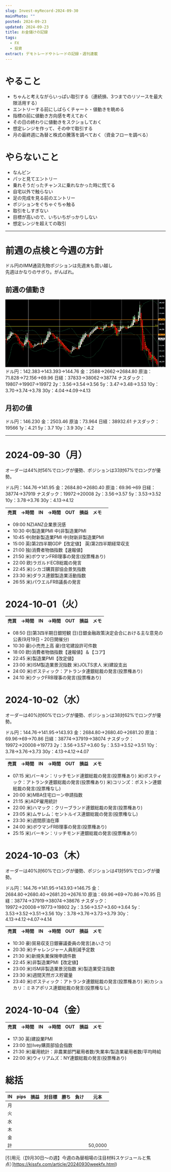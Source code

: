 ```yaml
---
slug: Invest-myRecord-2024-09-30
mainPhoto: ""
posted: 2024-09-23
updated: 2024-09-23
title: お金儲けの記録
tags:
  - FX
  - 投資
extract: デモトレードやトレードの記録・週刊連載
---
```

# やること

- ちゃんと考えながらいっぱい取引する（連続損、3つまでのリソースを最大限活用する）
- エントリーする前にしばらくチャート・値動きを眺める
- 指標の前に値動き方向感を考えておく
- その日の終わりに値動きをスクショしておく
- 想定レンジを作って、その中で取引する
- 月の最終週に為替と株式の騰落を調べておく（資金フローを調べる）
# やらないこと

- なんピン
- パッと見てエントリー
- 乗れそうだったチャンスに乗れなかった時に慌てる
- 自宅以外で触らない
- 足の完成を見る前のエントリー
- ポジションをぐちゃぐちゃ触る
- 取引をしすぎない
- 目標が高いので、いちいちがっかりしない
- 想定レンジを超えての取引
***
# 前週の点検と今週の方針

ドル円のIMM通貨先物ポジションは先週末も買い越し  
先週はかなりのサボり。がんばれ。

## 前週の値動き

![トレードのイメージ](../../../images/invest/weekly/Invest-myRecord-2024-09-30/01.png)
ドル円：142.383→143.393→144.76
金：2588→2662→2684.80
原油：71.828→72.156→69.96
日経：37833→38062→38774
ナスダック：19807→19907→19972
2y：3.56→3.54→3.56
5y：3.47→3.48→3.53
10y：3.70→3.74→3.78
30y：4.04→4.09→4.13
## 月初の値
ドル円：146.230
金：2503.46
原油：73.964
日経：38932.61
ナスダック：19566
1y：4.21
5y：3.7
10y：3.9
30y：4.2
***

# 2024-09-30（月）

オーダーは44%対56%でロングが優勢、ポジションは33対67%でロングが優勢。

ドル円：144.76→141.95
金：2684.80→2680.40
原油：69.96→69
日経：38774→37919
ナスダック：19972→20008
2y：3.56→3.57
5y：3.53→3.52
10y：3.78→3.76
30y：4.13→4.12

| 売買  | →時間 | IN  | →時間 | OUT | 損益  | メモ  |     |
| --- | --- | --- | --- | --- | --- | --- | --- |

- 09:00	NZ)ANZ企業景況感
- 10:30	中)製造業PMI
  中)非製造業PMI
- 10:45	中)財新製造業PMI
  中)財新非製造業PMI
- 15:00	英)第2四半期GDP【改定値】
  英)第2四半期経常収支
- 21:00	独)消費者物価指数【速報値】
- 21:50	米)ボウマンFRB理事の発言(投票権あり)
- 22:00	欧)ラガルドECB総裁の発言
- 22:45	米)シカゴ購買部協会景気指数
- 23:30	米)ダラス連銀製造業活動指数
- 26:55	米)パウエルFRB議長の発言

# 2024-10-01（火）

| 売買  | →時間 | IN  | →時間 | OUT | 損益  | メモ  |
| --- | --- | --- | --- | --- | --- | --- |
- 08:50	日)第3四半期日銀短観
  日)日銀金融政策決定会合における主な意見の公表(9月19日・20日開催分)
- 10:30	豪)小売売上高
  豪)住宅建設許可件数
- 18:00	欧)消費者物価指数【速報値】＆【コア】
- 22:45	米)製造業PMI【改定値】
- 23:00	米)ISM製造業景況指数
  米)JOLTS求人
  米)建設支出
- 24:00	米)ボスティック：アトランタ連銀総裁の発言(投票権あり)
- 24:10	米)クックFRB理事の発言(投票権あり)
# 2024-10-02（水）

オーダーは40%対60%でロングが優勢、ポジションは38対62%でロングが優勢。

ドル円：144.76→141.95→143.93
金：2684.80→2680.40→2681.20
原油：69.96→69→70.86
日経：38774→37919→38074
ナスダック：19972→20008→19773
2y：3.56→3.57→3.60
5y：3.53→3.52→3.51
10y：3.78→3.76→3.73
30y：4.13→4.12→4.07

| 売買   | →時間  | IN      | →時間  | OUT     | 損益  | メモ                                                            |
| ---- | ---- | ------- | ---- | ------- | --- | ------------------------------------------------------------- |
- 07:15	米)バーキン：リッチモンド連銀総裁の発言(投票権あり)
  米)ボスティック：アトランタ連銀総裁の発言(投票権あり)
  米)コリンズ：ボストン連銀総裁の発言(投票権なし)
- 20:00	米)MBA住宅ローン申請指数
- 21:15	米)ADP雇用統計
- 22:00	米)ハマック：クリーブランド連銀総裁の発言(投票権あり)
- 23:05	米)ムサレム：セントルイス連銀総裁の発言(投票権なし)
- 23:30	米)週間原油在庫
- 24:00	米)ボウマンFRB理事の発言(投票権あり)
- 25:15	米)バーキン：リッチモンド連銀総裁の発言(投票権あり)
# 2024-10-03（木）

オーダーは40%対60%でロングが優勢、ポジションは41対59%でロングが優勢。

ドル円：144.76→141.95→143.93→146.75
金：2684.80→2680.40→2681.20→2676.10
原油：69.96→69→70.86→70.95
日経：38774→37919→38074→38676
ナスダック：19972→20008→19773→19802
2y：3.56→3.57→3.60→3.64
5y：3.53→3.52→3.51→3.56
10y：3.78→3.76→3.73→3.79
30y：4.13→4.12→4.07→4.14


| 売買   | →時間  | IN      | →時間  | OUT     | 損益  | メモ                                                            |
| ---- | ---- | ------- | ---- | ------- | --- | ------------------------------------------------------------- |
- 10:30	豪)貿易収支日銀審議委員の発言[あいさつ]
- 20:30	米)チャレンジャー人員削減予定数
- 21:30	米)新規失業保険申請件数
- 22:45	米)非製造業PMI【改定値】
- 23:00	米)ISM非製造業景況指数
  米)製造業受注指数
- 23:30	米)週間天然ガス貯蔵量
- 23:40	米)ボスティック：アトランタ連銀総裁の発言(投票権あり)
  米)カシュカリ：ミネアポリス連銀総裁の発言(投票権なし)
# 2024-10-04（金）

| 売買   | →時間  | IN      | →時間  | OUT     | 損益  | メモ                                                            |
| ---- | ---- | ------- | ---- | ------- | --- | ------------------------------------------------------------- |
- 17:30	英)建設業PMI
- 23:00	加)Ivey購買部協会指数
- 21:30	米)雇用統計：非農業部門雇用者数/失業率/製造業雇用者数/平均時給
- 22:00	米)ウィリアムズ：NY連銀総裁の発言(投票権あり)
# 総括
| IN  | pips | 損益  | 対目標 | 勝ち  | 負け  | 元本      |
| --- | ---- | --- | --- | --- | --- | ------- |
| 月   |      |     |     |     |     |         |
| 火   |      |     |     |     |     |         |
| 水   |      |     |     |     |     |         |
| 木   |      |     |     |     |     |         |
| 金   |      |     |     |     |     |         |
| 計   |      |     |     |     |     | 50,0000 |

[引用元（【9月30日～の週】今週の為替相場の注目材料スケジュールと焦点）]https://kissfx.com/article/20240930weekfx.html)